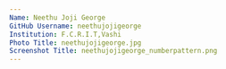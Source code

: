 ```yaml
---
Name: Neethu Joji George
GitHub Username: neethujojigeorge
Institution: F.C.R.I.T,Vashi
Photo Title: neethujojigeorge.jpg
Screenshot Title: neethujojigeorge_numberpattern.png
---
```

